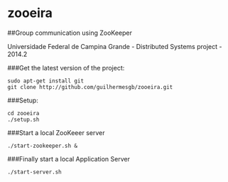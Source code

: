 # zooeira

##Group communication using ZooKeeper

Universidade Federal de Campina Grande - Distributed Systems project - 2014.2

###Get the latest version of the project:

    sudo apt-get install git
    git clone http://github.com/guilhermesgb/zooeira.git

###Setup:

    cd zooeira
    ./setup.sh

###Start a local ZooKeeer server

    ./start-zookeeper.sh &

###Finally start a local Application Server

    ./start-server.sh
